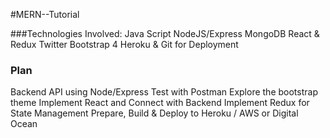 #MERN--Tutorial

###Technologies Involved:
Java Script
NodeJS/Express
MongoDB
React & Redux
Twitter Bootstrap 4
Heroku & Git for Deployment

### Plan
Backend API using Node/Express
Test with Postman
Explore the bootstrap theme
Implement React and Connect with Backend
Implement Redux for State Management
Prepare, Build & Deploy to Heroku / AWS or Digital Ocean
